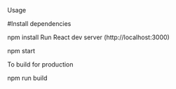 


Usage  

#Install dependencies

npm install
Run React dev server (http://localhost:3000)

npm start

To build for production

npm run build
